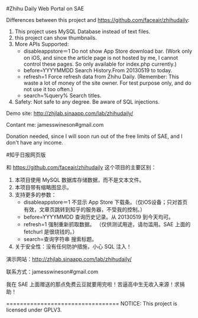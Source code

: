 #Zhihu Daily Web Portal on SAE

Differences between this project and https://github.com/faceair/zhihudaily:

1. This project uses MySQL Database instead of text files.
2. this project can show thumbnails.
3. More APIs Supported:
    * disableappstore＝1 Do not show App Store download bar. (Work only on iOS, and since the article page is not hosted by me, I cannot control these pages. So only available for index.php currently.)
    * before=YYYYMMDD Search History.From 20130519 to today.
    * refresh=1 Force refresh data from Zhihu Daily. (Remember: This waste a lot of money of the site owner. For test purpose only, and do not use it too often.)
    * search=%query% Search titles.
4. Safety: Not safe to any degree. Be aware of SQL injections.

Demo site: http://zhjlab.sinaapp.com/lab/zhihudaily/

Contant me: jamesswineson#gmail.com

Donation needed, since I will soon run out of the free limits of SAE, and I don't have any income.

#知乎日报网页版

和 https://github.com/faceair/zhihudaily 这个项目的主要区别：

1. 本项目使用 MySQL 数据库存储数据，而不是文本文件。
2. 本项目带有缩略图显示。
3. 支持更多的参数：
    * disableappstore＝1 不显示 App Store 下载条。（仅iOS设备；只对首页有效，文章页跳转到知乎的服务器，不受我的控制。）
    * before=YYYYMMDD 查询历史记录。从 20130519 到今天均可。
    * refresh=1 强制重新抓取数据。 （仅供测试用途，请勿滥用。SAE 上面的 fetchurl 是很烧钱的。）
    * search=查询字符串 搜索标题。
4. 关于安全性：没有任何防护措施，小心 SQL 注入！

演示网站：http://zhjlab.sinaapp.com/lab/zhihudaily/

联系方式：jamesswineson#gmail.com

我在 SAE 上面赠送的那点免费云豆就要用完啦！苦逼高中生无收入来源！求捐助！

=================================
NOTICE: This project is licensed under GPLV3.
